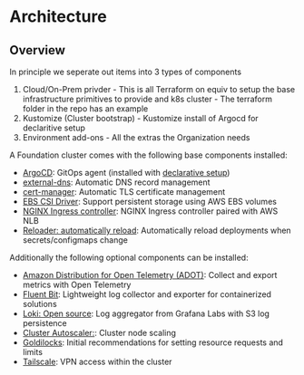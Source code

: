# Architecture

## Overview

In principle we seperate out items into 3 types of components
1. Cloud/On-Prem privder - This is all Terraform on equiv to setup the base infrastructure primitives to provide and k8s cluster - The terraform folder in the repo has an example
2. Kustomize (Cluster bootstrap) - Kustomize install of Argocd for declaritive setup
3. Environment add-ons - All the extras the Organization needs

A Foundation cluster comes with the following base components installed:
* [ArgoCD](https://argo-cd.readthedocs.io/en/stable/): GitOps agent (installed with [declarative setup](https://argo-cd.readthedocs.io/en/stable/operator-manual/declarative-setup/))
* [external-dns](https://github.com/kubernetes-sigs/external-dns): Automatic DNS record management
* [cert-manager](https://cert-manager.io/): Automatic TLS certificate management
* [EBS CSI Driver](https://github.com/kubernetes-sigs/aws-ebs-csi-driver): Support persistent storage using AWS EBS volumes
* [NGINX Ingress controller](https://kubernetes.github.io/ingress-nginx/): NGINX Ingress controller paired with AWS NLB
* [Reloader: automatically reload](https://github.com/stakater/Reloader): Automatically reload deployments when secrets/configmaps change

Additionally the following optional components can be installed:
* [Amazon Distribution for Open Telemetry (ADOT)](https://github.com/aws-observability/aws-otel-collector): Collect and export metrics with Open Telemetry
* [Fluent Bit](https://fluentbit.io/): Lightweight log collector and exporter for containerized solutions
* [Loki: Open source](https://grafana.com/oss/loki/): Log aggregator from Grafana Labs with S3 log persistence
* [Cluster Autoscaler:](https://github.com/kubernetes/autoscaler): Cluster node scaling
* [Goldilocks](https://goldilocks.docs.fairwinds.com/): Initial recommendations for setting resource requests and limits
* [Tailscale](https://tailscale.com): VPN access within the cluster
